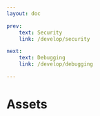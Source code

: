 ```yaml
---
layout: doc

prev:
    text: Security
    link: /develop/security

next:
    text: Debugging
    link: /develop/debugging

---
```


# Assets
